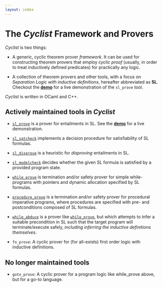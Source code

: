 ```yaml
---
layout: index
---
```


The *Cyclist* Framework and Provers
=======================================

*Cyclist* is two things:

* A generic, cyclic theorem prover *framework*. It can be used for constructing
theorem provers that employ *cyclic proof* (usually, in order to treat 
inductively defined predicates) for practically any logic.

* A collection of theorem provers and other tools, with a focus on 
*Separation Logic with inductive definitions*, hereafter abbreviated as **SL**.
Checkout the [**demo**](demo) for a live demonstration of the ``sl_prove`` tool.

*Cyclist* is written in OCaml and C++. 

Actively maintained tools in *Cyclist*
---------------------------------------

* [``sl_prove``](sl_prove) is a prover for entailments in SL.
See the [**demo**](demo) for a live demonstration.

* [``sl_satcheck``](sl_satcheck) implements a decision procedure for satisfiability of SL formulas.

* [``sl_disprove``](sl_disprove) is a heuristic for *disproving* entailments in SL.

* [``sl_modelcheck``](sl_modelcheck) decides whether the given SL formula is satisfied by a provided program state.

* [``while_prove``](while_prove) is termination and/or safety prover for simple while-programs with pointers and dynamic allocation specified by SL formulas.

* [``procedure_prove``](procedure_prove) is a termination and/or safety prover for procedural imperative programs, where procedures are specified with pre- and postconditions composed of SL formulas.

* [``while_abduce``](while_abduce) is a prover like
  [``while_prove``](while_prove), but which attempts to infer a suitable
  precondition in SL such that the target program will terminate/execute
  safely, *including inferring the inductive definitions themselves*.

* ``fo_prove``: A cyclic prover for (for all-exists) first order logic with
   inductive definitions.

No longer maintained tools
-----------------------------------------

* ``goto_prove``: A cyclic prover for a program logic like while_prove
   above, but for a go-to language.
